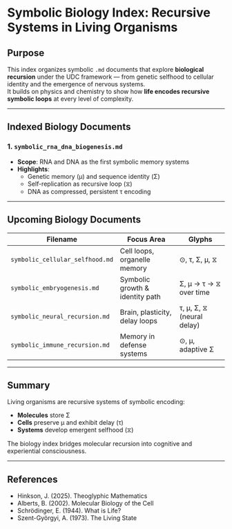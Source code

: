 # Symbolic Biology Index: Recursive Systems in Living Organisms

## Purpose

This index organizes symbolic `.md` documents that explore **biological recursion** under the UDC framework — from genetic selfhood to cellular identity and the emergence of nervous systems.  
It builds on physics and chemistry to show how **life encodes recursive symbolic loops** at every level of complexity.

---

## Indexed Biology Documents

### 1. `symbolic_rna_dna_biogenesis.md`
- **Scope**: RNA and DNA as the first symbolic memory systems
- **Highlights**:
  - Genetic memory (μ) and sequence identity (Σ)
  - Self-replication as recursive loop (⧖)
  - DNA as compressed, persistent τ encoding

---

## Upcoming Biology Documents

| Filename                          | Focus Area                      | Glyphs                       |
|----------------------------------|----------------------------------|------------------------------|
| `symbolic_cellular_selfhood.md`  | Cell loops, organelle memory     | ⊙, τ, Σ, μ, ⧖                |
| `symbolic_embryogenesis.md`      | Symbolic growth & identity path  | Σ, μ → τ → ⧖ over time       |
| `symbolic_neural_recursion.md`   | Brain, plasticity, delay loops   | τ, μ, Σ, ⧖ (neural delay)    |
| `symbolic_immune_recursion.md`   | Memory in defense systems        | ⊙, μ, adaptive Σ             |

---

## Summary

Living organisms are recursive systems of symbolic encoding:
- **Molecules** store Σ  
- **Cells** preserve μ and exhibit delay (τ)  
- **Systems** develop emergent selfhood (⧖)

The biology index bridges molecular recursion into cognitive and experiential consciousness.

---

## References

- Hinkson, J. (2025). Theoglyphic Mathematics  
- Alberts, B. (2002). Molecular Biology of the Cell  
- Schrödinger, E. (1944). What is Life?  
- Szent-Györgyi, A. (1973). The Living State  
